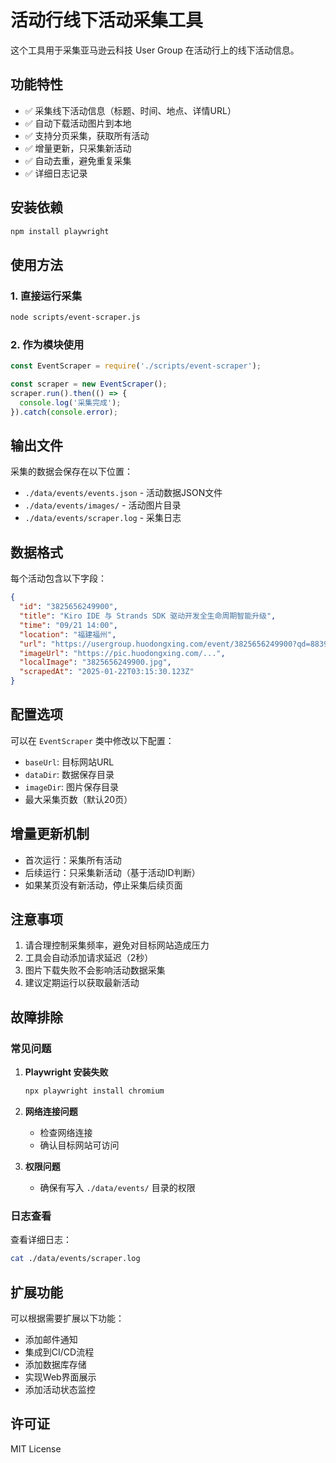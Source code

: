 # 活动行线下活动采集工具

这个工具用于采集亚马逊云科技 User Group 在活动行上的线下活动信息。

## 功能特性

- ✅ 采集线下活动信息（标题、时间、地点、详情URL）
- ✅ 自动下载活动图片到本地
- ✅ 支持分页采集，获取所有活动
- ✅ 增量更新，只采集新活动
- ✅ 自动去重，避免重复采集
- ✅ 详细日志记录

## 安装依赖

```bash
npm install playwright
```

## 使用方法

### 1. 直接运行采集
```bash
node scripts/event-scraper.js
```

### 2. 作为模块使用
```javascript
const EventScraper = require('./scripts/event-scraper');

const scraper = new EventScraper();
scraper.run().then(() => {
  console.log('采集完成');
}).catch(console.error);
```

## 输出文件

采集的数据会保存在以下位置：

- `./data/events/events.json` - 活动数据JSON文件
- `./data/events/images/` - 活动图片目录
- `./data/events/scraper.log` - 采集日志

## 数据格式

每个活动包含以下字段：

```json
{
  "id": "3825656249900",
  "title": "Kiro IDE 与 Strands SDK 驱动开发全生命周期智能升级",
  "time": "09/21 14:00",
  "location": "福建福州",
  "url": "https://usergroup.huodongxing.com/event/3825656249900?qd=8839540364256",
  "imageUrl": "https://pic.huodongxing.com/...",
  "localImage": "3825656249900.jpg",
  "scrapedAt": "2025-01-22T03:15:30.123Z"
}
```

## 配置选项

可以在 `EventScraper` 类中修改以下配置：

- `baseUrl`: 目标网站URL
- `dataDir`: 数据保存目录
- `imageDir`: 图片保存目录
- 最大采集页数（默认20页）

## 增量更新机制

- 首次运行：采集所有活动
- 后续运行：只采集新活动（基于活动ID判断）
- 如果某页没有新活动，停止采集后续页面

## 注意事项

1. 请合理控制采集频率，避免对目标网站造成压力
2. 工具会自动添加请求延迟（2秒）
3. 图片下载失败不会影响活动数据采集
4. 建议定期运行以获取最新活动

## 故障排除

### 常见问题

1. **Playwright 安装失败**
   ```bash
   npx playwright install chromium
   ```

2. **网络连接问题**
   - 检查网络连接
   - 确认目标网站可访问

3. **权限问题**
   - 确保有写入 `./data/events/` 目录的权限

### 日志查看

查看详细日志：
```bash
cat ./data/events/scraper.log
```

## 扩展功能

可以根据需要扩展以下功能：

- 添加邮件通知
- 集成到CI/CD流程
- 添加数据库存储
- 实现Web界面展示
- 添加活动状态监控

## 许可证

MIT License